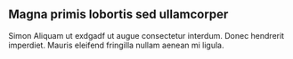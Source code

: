 ## Magna primis lobortis sed ullamcorper

Simon Aliquam ut exdgadf ut augue consectetur interdum. Donec hendrerit imperdiet. Mauris eleifend fringilla nullam aenean mi ligula.
